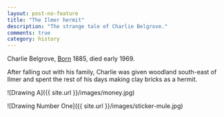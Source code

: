```yaml
---
layout: post-no-feature
title: "The Ilmer hermit"
description: "The strange tale of Charlie Belgrove."
comments: true
category: history
---
```


Charlie Belgrove, [Born](http://www.freebmd.org.uk/cgi/information.pl?scan=1&r=236969870:5980&d=bmd_1424163567) 1885, died early 1969.

After falling out with his family, Charlie was given woodland south-east of Ilmer and spent the rest of his days making clay bricks as a hermit.


![Drawing A]({{ site.url }}/images/money.jpg)


![Drawing Number One]({{ site.url }}/images/sticker-mule.jpg)
